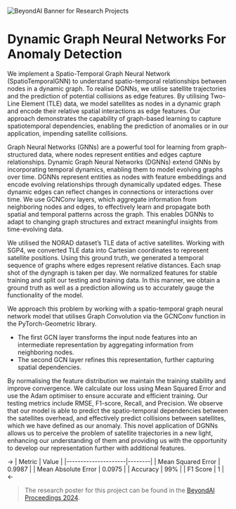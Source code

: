 ![BeyondAI Banner for Research Projects](../BeyondAI_Banner_Research_Projects_2024.png)

# Dynamic Graph Neural Networks For Anomaly Detection


We implement a Spatio-Temporal Graph Neural Network (SpatioTemporalGNN) to understand spatio-temporal relationships between nodes in a dynamic graph. To realise DGNNs, we utilise satellite trajectories and the prediction of potential collisions as edge features. By utilising Two-Line Element (TLE) data, we model satellites as nodes in a dynamic graph and encode their relative spatial interactions as edge features. Our approach demonstrates the capability of graph-based learning to capture spatiotemporal dependencies, enabling the prediction of anomalies or in our application, impending satellite collisions.

Graph Neural Networks (GNNs) are a powerful tool for learning from graph-structured data, where nodes represent entities and edges capture relationships. Dynamic Graph Neural Networks (DGNNs) extend GNNs by incorporating temporal dynamics, enabling them to model evolving graphs over time. DGNNs represent entities as nodes with feature embeddings and encode evolving relationships through dynamically updated edges. These dynamic edges can reflect changes in connections or interactions over time. We use GCNConv layers, which aggregate information from neighboring nodes and edges, to effectively learn and propagate both spatial and temporal patterns across the graph. This enables DGNNs to adapt to changing graph structures and extract meaningful insights from time-evolving data.

We utilised the NORAD dataset’s TLE data of active satellites. Working with SGP4, we converted TLE data into Cartesian coordinates to represent satellite positions. Using this ground truth, we generated a temporal sequence of graphs where edges represent relative distances. Each snap shot of the dyngraph is taken per day. We normalized features for stable training and split our testing and training data. In this manner, we obtain a ground truth as well as a prediction allowing us to accurately gauge the functionality of the model.

We approach this problem by working with a spatio-temporal graph neural network model that utilises Graph Convolution via the GCNConv function in the PyTorch-Geometric library. 
- The first GCN layer transforms the input node features  into an intermediate representation by aggregating information from neighboring nodes.
- The second GCN layer refines this representation, further capturing spatial dependencies.


By normalising the feature distribution we maintain the training stability and improve convergence. We calculate our loss using Mean Squared Error and use the Adam optimiser to ensure accurate and efficient training. Our testing metrics include RMSE, F1-score, Recall, and Precision. We observe that our model is able to predict the spatio-temporal dependencies between the satellites overhead, and effectively predict collisions between satellites, which we have defined as our anomaly. This novel application of DGNNs allows us to perceive the problem of satellite trajectories in a new light, enhancing our understanding of them and providing us with the opportunity to develop our representation further with additional features.

->
| Metric              | Value  |
|---------------------|--------|
| Mean Squared Error  | 0.9987 |
| Mean Absolute Error | 0.0975 | 
| Accuracy            | 99%    |
| F1 Score            | 1      |
<-

> The research poster for this project can be found in the [BeyondAI Proceedings 2024](https://thinkingbeyond.education/beyondai_proceedings_2024/).

